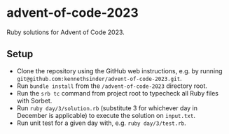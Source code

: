 # advent-of-code-2023

Ruby solutions for Advent of Code 2023.

## Setup

* Clone the repository using the GitHub web instructions, e.g. by running `git@github.com:kennethsinder/advent-of-code-2023.git`.
* Run `bundle install` from the `/advent-of-code-2023` directory root.
* Run the `srb tc` command from project root to typecheck all Ruby files with Sorbet.
* Run `ruby day/3/solution.rb` (substitute 3 for whichever day in December is applicable) to execute the solution on `input.txt`.
* Run unit test for a given day with, e.g. `ruby day/3/test.rb`.
